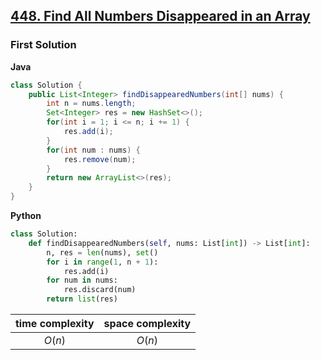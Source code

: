 ## [448. Find All Numbers Disappeared in an Array]()


### First Solution
**Java**
```java
class Solution {
    public List<Integer> findDisappearedNumbers(int[] nums) {
        int n = nums.length;
        Set<Integer> res = new HashSet<>();
        for(int i = 1; i <= n; i += 1) {
            res.add(i);
        }
        for(int num : nums) {
            res.remove(num);
        }
        return new ArrayList<>(res);
    }
}
```
**Python**
```python
class Solution:
    def findDisappearedNumbers(self, nums: List[int]) -> List[int]:
        n, res = len(nums), set()
        for i in range(1, n + 1):
            res.add(i)
        for num in nums:
            res.discard(num)
        return list(res)
```

|time complexity|space complexity|
|:-:|:-:|
|$O(n)$|$O(n)$|